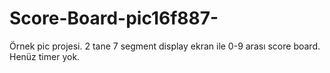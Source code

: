 # Score-Board-pic16f887-
Örnek pic projesi. 2 tane 7 segment display ekran ile 0-9 arası score board. Henüz timer yok.
